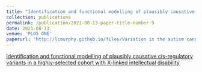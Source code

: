 ```yaml
---
title: "Identification and functional modelling of plausibly causative cis-regulatory variants in a highly-selected cohort with X-linked intellectual disability"
collection: publications
permalink: /publication/2021-08-13-paper-title-number-9
date: 2021-08-13
venue: 'PLOS ONE'
paperurl: 'http://lcmurphy.github.io/files/Variation in the autism candidate gene GABRB3.pdf'
---
```


[Identification and functional modelling of plausibly causative cis-regulatory variants in a highly-selected cohort with X-linked intellectual disability](http://lcmurphy.com/files/Identification%20and%20functional%20modelling%20of%20plausibly%20causative%20cis%20regulatory%20variants.pdf)